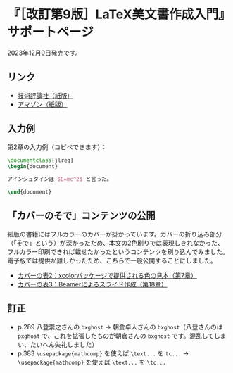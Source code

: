# 『［改訂第9版］LaTeX美文書作成入門』サポートページ

2023年12月9日発売です。

## リンク

* [技術評論社（紙版）](https://gihyo.jp/book/2023/978-4-297-13889-9)
* [アマゾン（紙版）](https://www.amazon.co.jp/dp/4297138891)

## 入力例

第2章の入力例（コピペできます）：

```latex
\documentclass{jlreq}
\begin{document}

アインシュタインは $E=mc^2$ と言った。

\end{document}
```

## 「カバーのそで」コンテンツの公開

紙版の書籍にはフルカラーのカバーが掛かっています。カバーの折り込み部分（「そで」という）が深かったため、本文の2色刷りでは表現しきれなかった、フルカラー印刷できれば載せたかったというコンテンツを刷り込んでみました。電子版では提供が難しかったため、こちらで一般公開することにしました。

* [カバーの表2：xcolorパッケージで提供される色の見本（第7章）](covers/cover-hyo2.pdf)
* [カバーの表3：Beamerによるスライド作成（第18章）](covers/cover-hyo3.pdf)

## 訂正

* p.289 八登崇之さんの `bxghost` → 朝倉卓人さんの `bxghost`（八登さんのは `pxghost` で、これを拡張したものが朝倉さんの `bxghost` です。混乱してしまい、たいへん失礼しました）
* p.383 `\usepackage{mathcomp}` を使えば `\text...` を `tc...` → `\usepackage{mathcomp}` を使えば `\text...` を `\tc...`
